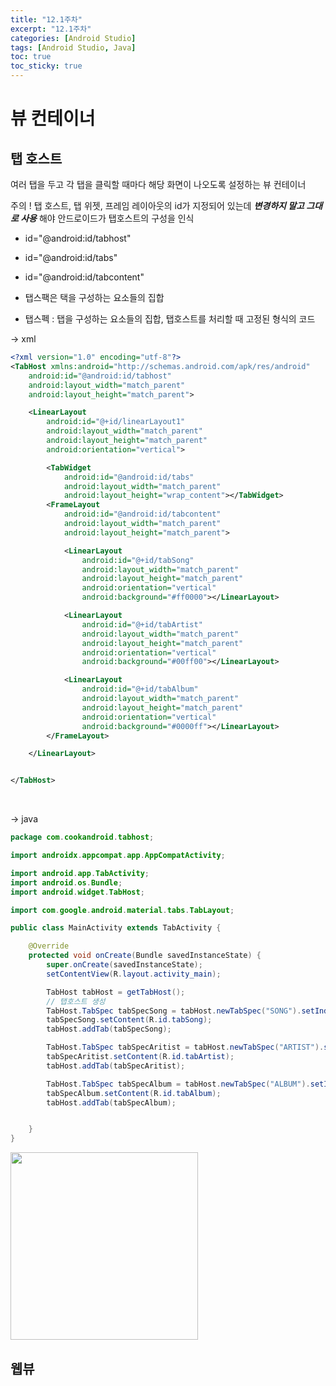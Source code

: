 ```yaml
---
title: "12.1주차"
excerpt: "12.1주차"
categories: [Android Studio]
tags: [Android Studio, Java]
toc: true
toc_sticky: true
---
```


# 뷰 컨테이너

## 탭 호스트

여러 탭을 두고 각 탭을 클릭할 때마다 해당 화면이 나오도록 설정하는 뷰 컨테이너 <br>

주의 ! 탭 호스트, 탭 위젯, 프레임 레이아웃의 id가 지정되어 있는데 **_변경하지 말고 그대로 사용_** 해야 안드로이드가 탭호스트의 구성을 인식

- id="@android:id/tabhost"
- id="@android:id/tabs"
- id="@android:id/tabcontent"
  <br>

- 탭스팩은 택을 구성하는 요소들의 집합
- 탭스펙 : 탭을 구성하는 요소들의 집합, 탭호스트를 처리할 때 고정된 형식의 코드
  <br>

-> xml

```xml
<?xml version="1.0" encoding="utf-8"?>
<TabHost xmlns:android="http://schemas.android.com/apk/res/android"
    android:id="@android:id/tabhost"
    android:layout_width="match_parent"
    android:layout_height="match_parent">

    <LinearLayout
        android:id="@+id/linearLayout1"
        android:layout_width="match_parent"
        android:layout_height="match_parent"
        android:orientation="vertical">

        <TabWidget
            android:id="@android:id/tabs"
            android:layout_width="match_parent"
            android:layout_height="wrap_content"></TabWidget>
        <FrameLayout
            android:id="@android:id/tabcontent"
            android:layout_width="match_parent"
            android:layout_height="match_parent">

            <LinearLayout
                android:id="@+id/tabSong"
                android:layout_width="match_parent"
                android:layout_height="match_parent"
                android:orientation="vertical"
                android:background="#ff0000"></LinearLayout>

            <LinearLayout
                android:id="@+id/tabArtist"
                android:layout_width="match_parent"
                android:layout_height="match_parent"
                android:orientation="vertical"
                android:background="#00ff00"></LinearLayout>

            <LinearLayout
                android:id="@+id/tabAlbum"
                android:layout_width="match_parent"
                android:layout_height="match_parent"
                android:orientation="vertical"
                android:background="#0000ff"></LinearLayout>
        </FrameLayout>

    </LinearLayout>


</TabHost>
```

<br>

-> java

```java
package com.cookandroid.tabhost;

import androidx.appcompat.app.AppCompatActivity;

import android.app.TabActivity;
import android.os.Bundle;
import android.widget.TabHost;

import com.google.android.material.tabs.TabLayout;

public class MainActivity extends TabActivity {

    @Override
    protected void onCreate(Bundle savedInstanceState) {
        super.onCreate(savedInstanceState);
        setContentView(R.layout.activity_main);

        TabHost tabHost = getTabHost();
        // 탭호스트 생성
        TabHost.TabSpec tabSpecSong = tabHost.newTabSpec("SONG").setIndicator("음악별");
        tabSpecSong.setContent(R.id.tabSong);
        tabHost.addTab(tabSpecSong);

        TabHost.TabSpec tabSpecAritist = tabHost.newTabSpec("ARTIST").setIndicator("가수별");
        tabSpecAritist.setContent(R.id.tabArtist);
        tabHost.addTab(tabSpecAritist);

        TabHost.TabSpec tabSpecAlbum = tabHost.newTabSpec("ALBUM").setIndicator("앨범별");
        tabSpecAlbum.setContent(R.id.tabAlbum);
        tabHost.addTab(tabSpecAlbum);


    }
}
```

<img src="https://user-images.githubusercontent.com/96654391/169244352-5b5f99d9-eb03-494f-b74b-988b5e45b283.png" width="300">

## 웹뷰
